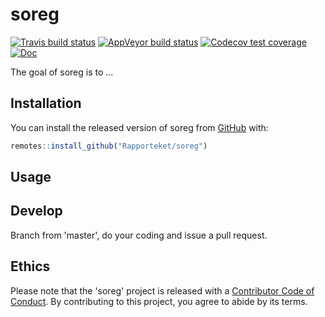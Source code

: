 
# soreg

<!-- badges: start -->
[![Travis build status](https://travis-ci.org/Rapporteket/soreg.svg?branch=master)](https://travis-ci.org/Rapporteket/soreg)
[![AppVeyor build status](https://ci.appveyor.com/api/projects/status/github/Rapporteket/soreg?branch=master&svg=true)](https://ci.appveyor.com/project/Rapporteket/soreg)
[![Codecov test coverage](https://codecov.io/gh/Rapporteket/soreg/branch/master/graph/badge.svg)](https://codecov.io/gh/Rapporteket/soreg?branch=master)
[![Doc](https://img.shields.io/badge/Doc--grey.svg)](https://rapporteket.github.io/soreg/)
<!-- badges: end -->

The goal of soreg is to ...

## Installation

You can install the released version of soreg from [GitHub](https://github.com) with:

``` r
remotes::install_github("Rapporteket/soreg")
```

## Usage

## Develop
Branch from 'master', do your coding and issue a pull request.

## Ethics
Please note that the 'soreg' project is released with a [Contributor Code of Conduct](CODE_OF_CONDUCT.md). By contributing to this project, you agree to abide by its terms.
  
